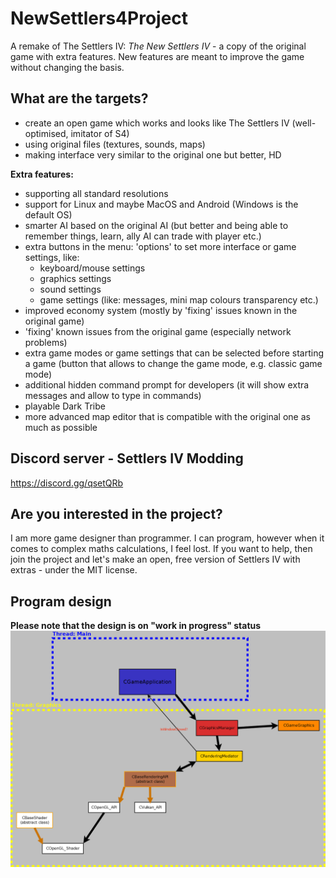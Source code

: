 # NewSettlers4Project
A remake of The Settlers IV: *The New Settlers IV* - a copy of the original game with extra features. New features are meant to improve the game without changing the basis.

## What are the targets?
- create an open game which works and looks like The Settlers IV (well-optimised, imitator of S4)
- using original files (textures, sounds, maps)
- making interface very similar to the original one but better, HD

**Extra features:**
- supporting all standard resolutions
- support for Linux and maybe MacOS and Android (Windows is the default OS)
- smarter AI based on the original AI (but better and being able to remember things, learn, ally AI can trade with player etc.)
- extra buttons in the menu: 'options' to set more interface or game settings, like:
  - keyboard/mouse settings
  - graphics settings
  - sound settings
  - game settings (like: messages, mini map colours transparency etc.)
- improved economy system (mostly by 'fixing' issues known in the original game)
- 'fixing' known issues from the original game (especially network problems)
- extra game modes or game settings that can be selected before starting a game (button that allows to change the game mode, e.g. classic game mode)
- additional hidden command prompt for developers (it will show extra messages and allow to type in commands)
- playable Dark Tribe
- more advanced map editor that is compatible with the original one as much as possible

## Discord server - Settlers IV Modding
https://discord.gg/qsetQRb

## Are you interested in the project?

I am more game designer than programmer. I can program, however when it comes to complex maths calculations, I feel lost. If you want to help, then join the project and let's make an open, free version of Settlers IV with extras - under the MIT license.

## Program design
**Please note that the design is on "work in progress" status**
![Class design](https://raw.githubusercontent.com/PaweX/NewSettlers4Project/master/NewSettlers4Project/S4New.png)
